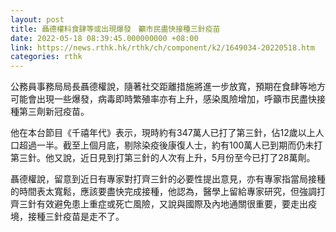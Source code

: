 ```yaml
---
layout: post
title: 聶德權料食肆等或出現爆發　籲市民盡快接種三針疫苗
date: 2022-05-18 08:39:45.000000000 +08:00
link: https://news.rthk.hk/rthk/ch/component/k2/1649034-20220518.htm
categories: rthk
---
```


公務員事務局局長聶德權說，隨著社交距離措施將進一步放寬，預期在食肆等地方可能會出現一些爆發，病毒即時繁殖率亦有上升，感染風險增加，呼籲市民盡快接種第三劑新冠疫苗。

他在本台節目《千禧年代》表示，現時約有347萬人已打了第三針，佔12歲以上人口超過一半。截至上個月底，剔除染疫後康復人士，約有100萬人已到期而仍未打第三針。他又說，近日見到打第三針的人次有上升，5月份至今已打了28萬劑。

聶德權說，留意到近日有專家對打齊三針的必要性提出意見，亦有專家指當局接種的時間表太寬鬆，應該要盡快完成接種，他認為，醫學上留給專家研究，但強調打齊三針有效避免患上重症或死亡風險，又說與國際及內地通關很重要，要走出疫境，接種三針疫苗是走不了。
